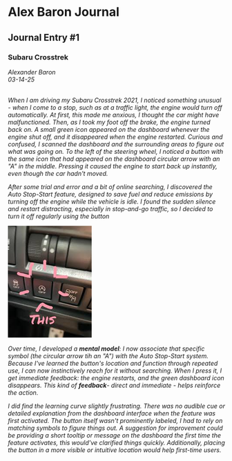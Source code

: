 <h1>Alex Baron Journal</h1>

<h2>Journal Entry #1</h2>
<h3>Subaru Crosstrek</h3>
<em>Alexander Baron<em></em> <br> 03-14-25<br><br>

  When I am driving my Subaru Crosstrek 2021, I noticed something unusual - when I come to a stop, such as at a traffic light, the engine would turn off automatically. At first, this made me anxious, I thought the car might have malfunctioned. Then, as I took my foot off the brake, the engine turned back on. A small green icon appeared on the dashboard whenever the engine shut off, and it disappeared when the engine restarted. Curious and confused, I scanned the dashboard and the surrounding areas to figure out what was going on. To the left of the steering wheel, I noticed a button with the same icon that had appeared on the dashboard circular arrow with an "A" in the middle. Pressing it caused the engine to start back up instantly, even though the car hadn't moved.

  After some trial and error and a bit of online searching, I discovered the Auto Stop-Start feature, designed to save fuel and reduce emissions by turning off the engine while the vehicle is idle. I found the sudden silence and restart distracting, especially in stop-and-go traffic, so I decided to turn it off regularly using the button

![Subaru Auto-Turn Off Button!](download.jpg)
  
  Over time, I developed a **mental model**: I now associate that specific symbol (the circular arrow tih an "A") with the Auto Stop-Start system. Because I've learned the button's location and function through repeated use, I can now instinctively reach for it without searching. When I press it, I get immediate feedback: the engine restarts, and the green dashboard icon disappears. This kind of **feedback**- direct and immediate - helps reinforce the action.

  I did find the learning curve slightly frustrating. There was no audible cue or detailed explanation from the dashboard interface when the feature was first activated. The button itself wasn't prominently labeled, I had to rely on matching symbols to figure things out. A suggestion for improvement could be providing a short tooltip or message on the dashboard the first time the feature activates, this would've clarified things quickly. Additionally, placing the button in a more visible or intuitive location would help first-time users.


